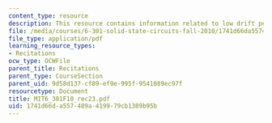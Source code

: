 ```yaml
---
content_type: resource
description: This resource contains information related to low drift performance.
file: /media/courses/6-301-solid-state-circuits-fall-2010/1741d66da557489a419979cb1389b95b_MIT6_301F10_rec23.pdf
file_type: application/pdf
learning_resource_types:
- Recitations
ocw_type: OCWFile
parent_title: Recitations
parent_type: CourseSection
parent_uid: 9d58d137-cf89-ef9e-995f-9541089ec97f
resourcetype: Document
title: MIT6_301F10_rec23.pdf
uid: 1741d66d-a557-489a-4199-79cb1389b95b
---
```

